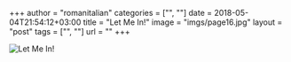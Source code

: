 +++
author = "romanitalian"
categories = ["", ""]
date = 2018-05-04T21:54:12+03:00
title = "Let Me In!"
image = "imgs/page16.jpg"
layout = "post"
tags = ["", ""]
url = ""
+++

<img src="/imgs/page16.jpg" alt="Let Me In!">